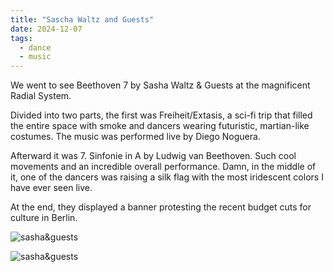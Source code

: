 ```yaml
---
title: "Sascha Waltz and Guests"
date: 2024-12-07
tags:
  - dance
  - music
---
```


We went to see Beethoven 7 by Sasha Waltz & Guests at the magnificent Radial System.

Divided into two parts, the first was Freiheit/Extasis, a sci-fi trip that filled the entire space with smoke and dancers wearing futuristic, martian-like costumes. The music was performed live by Diego Noguera.

Afterward it was 7. Sinfonie in A by Ludwig van Beethoven. Such cool movements and an incredible overall performance. Damn, in the middle of it, one of the dancers was raising a silk flag with the most iridescent colors I have ever seen live.

At the end, they displayed a banner protesting the recent budget cuts for culture in Berlin.

![sasha&guests](/images/posts/sasha.webp)

![sasha&guests](/images/posts/sasha2.webp)